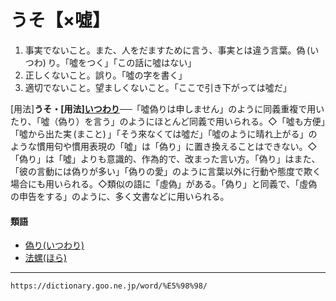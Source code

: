 # うそ【×噓】

1. 事実でないこと。また、人をだますために言う、事実とは違う言葉。偽 (いつわ) り。「噓をつく」「この話に噓はない」
2. 正しくないこと。誤り。「噓の字を書く」
3. 適切でないこと。望ましくないこと。「ここで引き下がっては噓だ」
    

\[用法\]**うそ・\[用法\][いつわり](https://dictionary.goo.ne.jp/word/%E5%81%BD%E3%82%8A/#jn-13805)**──「噓偽りは申しません」のように同義重複で用いたり、「噓（偽り）を言う」のようにほとんど同義で用いられる。◇「噓も方便」「噓から出た実 (まこと) 」「そう來なくては噓だ」「噓のように晴れ上がる」のような慣用句や慣用表現の「噓」は「偽り」に置き換えることはできない。◇「偽り」は「噓」よりも意識的、作為的で、改まった言い方。「偽り」はまた、「彼の言動には偽りが多い」「偽りの愛」のように言葉以外に行動や態度で欺く場合にも用いられる。◇類似の語に「虛偽」がある。「偽り」と同義で、「虛偽の申告をする」のように、多く文書などに用いられる。

#### 類語

-   [偽り(いつわり)](https://dictionary.goo.ne.jp/word/%E5%81%BD%E3%82%8A/#jn-13805)
-   [法螺(ほら)](https://dictionary.goo.ne.jp/word/%E6%B3%95%E8%9E%BA_%28%E3%81%BB%E3%82%89%29/#jn-205317)

---
`https://dictionary.goo.ne.jp/word/%E5%98%98/`